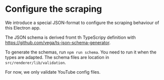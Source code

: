 # Configure the scraping

We introduce a special JSON-format to configure the scraping behaviour of this Electron app.

The JSON schema is derived fromt th TypeScripy definition with <https://github.com/vega/ts-json-schema-generator>.

To generate the schemas, run `npm run schema`.
You need to run it when the types are adapted.
The schema files are location in `src/renderer/lib/validation`.

For now, we only validate YouTube config files.
